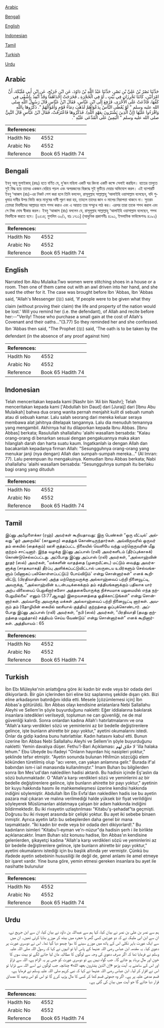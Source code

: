 [Arabic](#arabic)

[Bengali](#bengali)

[English](#english)

[Indonesian](#indonesian)

[Tamil](#tamil)

[Turkish](#turkish)

[Urdu](#urdu)

## Arabic


<div dir="rtl" lang="ar" style={{fontSize:'larger',backgroundColor:'#f8f9fa',padding:20}}>
حَدَّثَنَا نَصْرُ بْنُ عَلِيِّ بْنِ نَصْرٍ، حَدَّثَنَا عَبْدُ اللَّهِ بْنُ دَاوُدَ، عَنِ ابْنِ جُرَيْجٍ، عَنِ ابْنِ أَبِي مُلَيْكَةَ، أَنَّ امْرَأَتَيْنِ، كَانَتَا تَخْرِزَانِ فِي بَيْتٍ ـ أَوْ فِي الْحُجْرَةِ ـ فَخَرَجَتْ إِحْدَاهُمَا وَقَدْ أُنْفِذَ بِإِشْفًى فِي كَفِّهَا، فَادَّعَتْ عَلَى الأُخْرَى، فَرُفِعَ إِلَى ابْنِ عَبَّاسٍ، فَقَالَ ابْنُ عَبَّاسٍ قَالَ رَسُولُ اللَّهِ صلى الله عليه وسلم ‏"‏ لَوْ يُعْطَى النَّاسُ بِدَعْوَاهُمْ لَذَهَبَ دِمَاءُ قَوْمٍ وَأَمْوَالُهُمْ ‏"‏‏.‏ ذَكِّرُوهَا بِاللَّهِ وَاقْرَءُوا عَلَيْهَا ‏(‏إِنَّ الَّذِينَ يَشْتَرُونَ بِعَهْدِ اللَّهِ‏)‏‏.‏ فَذَكَّرُوهَا فَاعْتَرَفَتْ، فَقَالَ ابْنُ عَبَّاسٍ قَالَ النَّبِيُّ صلى الله عليه وسلم ‏"‏ الْيَمِينُ عَلَى الْمُدَّعَى عَلَيْهِ ‏"‏‏.‏
</div>
<div style={{backgroundColor:'#f8f9fa',padding:20, marginBottom: 10}}><table> <thead> <tr> <th>References:</th> <th></th> </tr> </thead> <tbody><tr><td>Hadith No</td><td>4552</td></tr><tr><td>Arabic No</td><td>4552</td></tr><tr><td>Reference</td><td>Book 65 Hadith 74</td></tr></tbody></table></div>

## Bengali


<div dir="ltr" lang="bn" style={{fontSize:'larger',backgroundColor:'#f8f9fa',padding:20}}>
ইবনু আবূ মুলাইকাহ্ (রহঃ) হতে বর্ণিত যে, দু’জন মহিলা একটি ঘর কিংবা একটি কক্ষে সেলাই করছিল। হাতের তালুতে সুই বিদ্ধ হয়ে তাদের একজন বেরিয়ে পড়ল এবং অপরজনের বিরুদ্ধে সুই ফুটিয়ে দেয়ার অভিযোগ করল। এই ব্যাপারটি ইবনু ‘আব্বস (রাঃ)-এর নিকট পেশ করা হলে তিনি বললেন, রাসূলুল্লাহ সাল্লাল্লাহু ‘আলাইহি ওয়াসাল্লাম বলেছেন, যদি শুধুমাত্র দাবীর উপর ভিত্তি করে মানুষের দাবী পূরণ করা হয়, তাহলে তাদের জান ও মালের নিরাপত্তা থাকবে না। সুতরাং তোমরা বিবাদীদের আল্লাহর নামে শপথ করাও এবং এ আয়াত তার সম্মুখে পাঠ কর। এরপর তারা তাকে শপথ করাল এবং সে নিজ দোষ স্বীকার করল। ইবনু ‘আব্বাস (রাঃ) বললেন যে, রাসূলুল্লাহ সাল্লাল্লাহু ‘আলাইহি ওয়াসাল্লাম বলেছেন, শপথ বিবাদীকে করতে হবে। [২৫১৪; মুসলিম ৩০/১, হাঃ ১৭১১] (আধুনিক প্রকাশনীঃ ৪১৯১, ইসলামিক ফাউন্ডেশনঃ ৪১৯২)
</div>
<div style={{backgroundColor:'#f8f9fa',padding:20, marginBottom: 10}}><table> <thead> <tr> <th>References:</th> <th></th> </tr> </thead> <tbody><tr><td>Hadith No</td><td>4552</td></tr><tr><td>Arabic No</td><td>4552</td></tr><tr><td>Reference</td><td>Book 65 Hadith 74</td></tr></tbody></table></div>

## English


<div dir="ltr" lang="en" style={{fontSize:'larger',backgroundColor:'#f8f9fa',padding:20}}>
Narrated Ibn Abu Mulaika:Two women were stitching shoes in a house or a room. Then one of them came out with an awl driven into her hand, and she sued the other for it. The case was brought before Ibn 'Abbas, Ibn 'Abbas said, "Allah's Messenger (ﷺ) said, 'If people were to be given what they claim (without proving their claim) the life and property of the nation would be lost.' Will you remind her (i.e. the defendant), of Allah and recite before her:--"Verily! Those who purchase a small gain at the cost of Allah's Covenant and their oaths..."(3.77) So they reminded her and she confessed. Ibn 'Abbas then said, "The Prophet (ﷺ) said, 'The oath is to be taken by the defendant (in the absence of any proof against him)
</div>
<div style={{backgroundColor:'#f8f9fa',padding:20, marginBottom: 10}}><table> <thead> <tr> <th>References:</th> <th></th> </tr> </thead> <tbody><tr><td>Hadith No</td><td>4552</td></tr><tr><td>Arabic No</td><td>4552</td></tr><tr><td>Reference</td><td>Book 65 Hadith 74</td></tr></tbody></table></div>

## Indonesian


<div dir="ltr" lang="id" style={{fontSize:'larger',backgroundColor:'#f8f9fa',padding:20}}>
Telah menceritakan kepada kami [Nashr bin 'Ali bin Nashr]; Telah menceritakan kepada kami ['Abdullah bin Daud] dari [Juraij] dari [Ibnu Abu Mulaikah] bahwa dua orang wanita pernah menjahit kulit di sebuah rumah atau di sebuah kamar. Lalu salah seorang dari mereka keluar seraya membawa alat jahitnya ditelapak tangannya. Lalu dia menuduh temannya yang mengambil. Akhirnya hal itu dilaporkan kepada Ibnu Abbas. [Ibnu Abbas] berkata; Rasulullah shallallahu 'alaihi wasallam bersabda: "Kalau orang-orang di benarkan sesuai dengan pengakuannya maka akan hilanglah darah dan harta suatu kaum. Ingatkanlah ia dengan Allah dan bacakanlah kepadanya firman Allah: "Sesungguhnya orang-orang yang menukar janji (nya dengan) Allah dan sumpah-sumpah mereka..." (Al Imran: 77). Lalu perempuan itu mengakuinya. Kemudian Ibnu Abbas berkata; Nabi shallallahu 'alaihi wasallam bersabda: "Sesungguhnya sumpah itu berlaku bagi orang yang dituduh
</div>
<div style={{backgroundColor:'#f8f9fa',padding:20, marginBottom: 10}}><table> <thead> <tr> <th>References:</th> <th></th> </tr> </thead> <tbody><tr><td>Hadith No</td><td>4552</td></tr><tr><td>Arabic No</td><td>4552</td></tr><tr><td>Reference</td><td>Book 65 Hadith 74</td></tr></tbody></table></div>

## Tamil


<div dir="ltr" lang="ta" style={{fontSize:'larger',backgroundColor:'#f8f9fa',padding:20}}>
இப்னு அபீமுளைக்கா (ரஹ்) அவர்கள் கூறியதாவது: இரு பெண்கள் “ஒரு வீட்டில்' அல்லது “ஓர் அறையில்' (காலுறை) தைத்துக் கொண்டிருந்தார்கள். அவ்விருவரில் ஒருவர் தம் கையில் (தைக்கும்) ஊசி குத்தப்பட்ட நிலையில் வெளியே வந்து மற்றொருவரின் மீது குற்றம் சாட்டினார். இந்த வழக்கு இப்னு அப்பாஸ் (ரலி) அவர்களிடம் (தீர்ப்புக்காகக்) கொண்டுசெல்லப்பட்டது. அப்போது இப்னு அப்பாஸ் (ரலி) அவர்கள், “அல்லாஹ்வின் தூதர் (ஸல்) அவர்கள், “மக்களின் வாதத்தை (முறையீட்டை) மட்டும் வைத்து அவர்களுக்கு (சாதகமாகத்) தீர்ப்பு அளிக்கப்பட்டுவிட்டால் பலருடைய உயிர்களும் செல்வங்களும் (வீணாகப் பலிகொள்ளப்பட்டுப்) போய்விடும்' என்று சொன்னார்கள்” எனக் கூறிவிட்டு, (பிரதிவாதியான) அந்த மற்றொருவருக்கு அல்லாஹ்வைப் பற்றி நினைவூட்டி, அவருக்கு, “அல்லாஹ்வின் உடன்படிக்கைக்கும் தம் சத்தியங்களுக்கும் பதிலாக யார் அற்ப விலையைப் பெறுகிறார்களோ அத்தகையோருக்கு நிச்சயமாக மறுமையில் எந்த நற்பேறுமில்லை” எனும் (3:77ஆவது) இறைவசனத்தை ஓதிக்காட்டுங்கள்” என்று சொன்னார்கள். அவ்வாறே அவருக்கு மக்கள் அல்லாஹ்வைப் பற்றி நினைவூட்டி னார்கள். அவரும் தம் (தோழியின் கையில் ஊசியால் குத்திய) குற்றத்தை ஒப்புக்கொண்டார். அப்போது இப்னு அப்பாஸ் (ரலி) அவர்கள், “நபி (ஸல்) அவர்கள், “பிரதிவாதி (தமது குற்றத்தை மறுத்தால்) சத்தியம் செய்ய வேண்டும்' என்று சொன்னார்கள்” எனக் கூறினார்கள். அத்தியாயம் : 65
</div>
<div style={{backgroundColor:'#f8f9fa',padding:20, marginBottom: 10}}><table> <thead> <tr> <th>References:</th> <th></th> </tr> </thead> <tbody><tr><td>Hadith No</td><td>4552</td></tr><tr><td>Arabic No</td><td>4552</td></tr><tr><td>Reference</td><td>Book 65 Hadith 74</td></tr></tbody></table></div>

## Turkish


<div dir="ltr" lang="tr" style={{fontSize:'larger',backgroundColor:'#f8f9fa',padding:20}}>
İbn Ebı Müleyke'nin anlattığına göre iki kadın bir evde veya bir odada deri dikiyorlardı. Bir gün içlerinden biri eline biz saplanmış şekilde dışarı çıktı. Bizi eline arkadaşının batırdığını iddia etti. Mesele [çözümlemesi için] İbn Abbas'a götürüldü. İbn Abbas olayı kendisine anlatanlara Nebi Sallallahu Aleyhi ve Sellem'in şöyle buyurduğunu nakletti: Eğer iddialarına bakılarak insanlara istedikleri verilseydi, toplumun ne can güvenliği, ne de mal güvenliği kalırdı. Sonra onlardan kadına Allah'ı hatırlatmalarını ve ona "Allah'a karşı verdikleri sözü ve yeminlerini az bir bedelle değiştirenlere gelince, işte bunların ahirette bir payı yoktur," ayetini okumalarını istedi. Onlar da gidip kadına bunu hatırlattılar. Kadın hatasını kabul etti. Bunun üzerine İbn Abbas Nebi Sallallahu Aleyhi ve Sellem'in şöyle buyurduğunu nakletti: Yemin davalıya düşer. Fethu'l-Bari Açıklaması: لا خلاق لهم 'illa halaka lehum." Ebu Ubeyde bu ifadeyi "Onların hayırdan hiç nasipleri yoktur," şeklinde tefsır etmiştir. "Ayetin sonunda bulunan Hhllmün sözcüğü elem kökünden türetilmiş olup "acı veren, can yakan anlamına gelir." Burada if'al babından ism-i iail manasında kullanılmıştır." İmam Buharı bu bilgilerden sonra İbn Mes'ud'dan nakledilen hadisi aktardı. Bu hadisin içinde Eş'aslın da sözü bulunmaktadır. O "Allah'a karşı verdikleri sözü ve yeminlerini az bir bedelle değiştirenlere gelince, işte bunların ahirette bir payı yoktur," ayetinin bir kuyu hakkında hasmı ile mahkemeleşmesi üzerine kendisi hakkında indiğini söylemiştir. Abdullah İbn Ebı Evfa'dan nakledilen hadis ise bu ayetin pazara mal çıkaran ve malına verilmediği halde yüksek bir fiyat verildiğini söyleyerek Müslümanları aldatmaya çalışan bir adam hakkında indiğini bildirmektedir. Bu iki rivayetin uzlaştırılması "Kitabu'ş-şehadat"ta geçmişti. Doğrusu bu iki rivayet arasında bir çelişki yoktur. Bu ayet iki sebebe binaen inmiştir. Ayrıca ayetin lafzı bu sebeplerden daha genel bir mana taşımaktadır. "İki kadın bir evde veya bir odada deri dikiyorlard!." Bu kadınların isimleri "Kitabu'l-eyman ve'n-nüzur"da hadisin şerh i ile birlikte açıklanacaktır. İmam Buharı söz konusu hadise, İbn Abbas'ın kendisine gelenlerden, şikayetçi kadına "Allah'a karşı verdikleri sözü ve yeminlerini az bir bedelle değiştirenlere gelince, işte bunların ahirette bir payı yoktur," ayetini okumalarını istediği için bu başlık altında yer vermiştir. Çünkü bu ifadede ayetin sebebinin hususiliği ile değil de, genel anlamı ile amel etmeye bir işaret vardır. Yine buna göre, yemin etmesi gereken insanlara bu ayet ile nasihatte bulunulur
</div>
<div style={{backgroundColor:'#f8f9fa',padding:20, marginBottom: 10}}><table> <thead> <tr> <th>References:</th> <th></th> </tr> </thead> <tbody><tr><td>Hadith No</td><td>4552</td></tr><tr><td>Arabic No</td><td>4552</td></tr><tr><td>Reference</td><td>Book 65 Hadith 74</td></tr></tbody></table></div>

## Urdu


<div dir="rtl" lang="ur" style={{fontSize:'larger',backgroundColor:'#f8f9fa',padding:20}}>
ہم سے نصر بن علی بن نصر نے بیان کیا، کہا ہم سے عبداللہ بن داؤد نے بیان کیا، ان سے ابن جریج نے، ان سے ابن ابی ملیکہ نے کہ دو عورتیں کسی گھر یا حجرہ میں بیٹھ کر موزے بنایا کرتی تھیں۔ ان میں سے ایک عورت باہر نکلی اس کے ہاتھ میں موزے سینے کا سوا چبھو دیا گیا تھا۔ اس نے دوسری عورت پر دعویٰ کیا۔ یہ مقدمہ ابن عباس رضی اللہ عنہما کے پاس آیا تو انہوں نے کہا کہ رسول اللہ صلی اللہ علیہ وسلم نے فرمایا تھا کہ اگر صرف دعویٰ کی وجہ سے لوگوں کا مطالبہ مان لیا جانے لگے تو بہت سوں کا خون اور مال برباد ہو جائے گا۔ جب گواہ نہیں ہے تو دوسری عورت کو جس پر یہ الزام ہے، اللہ سے ڈراؤ اور اس کے سامنے یہ آیت پڑھو «إن الذين يشترون بعهد الله‏» چنانچہ جب لوگوں نے اسے اللہ سے ڈرایا تو اس نے اقرار کر لیا۔ ابن عباس رضی اللہ عنہما نے کہا کہ نبی کریم صلی اللہ علیہ وسلم نے فرمایا ہے، قسم مدعیٰ علیہ پر ہے۔ اگر وہ جھوٹی قسم کھا کر کسی کا مال ہڑپ کرے گا تو اس کو اس وعید کا مصداق قرار دیا جائے گا جو آیت میں بیان کی گئی ہے۔
</div>
<div style={{backgroundColor:'#f8f9fa',padding:20, marginBottom: 10}}><table> <thead> <tr> <th>References:</th> <th></th> </tr> </thead> <tbody><tr><td>Hadith No</td><td>4552</td></tr><tr><td>Arabic No</td><td>4552</td></tr><tr><td>Reference</td><td>Book 65 Hadith 74</td></tr></tbody></table></div>